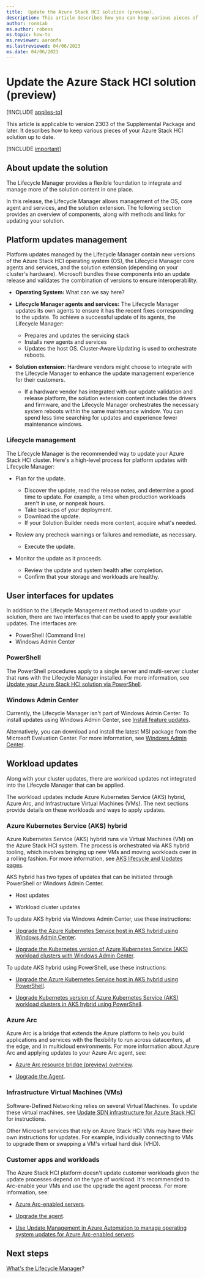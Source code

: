```yaml
---
title:  Update the Azure Stack HCI solution (preview).
description: This article describes how you can keep various pieces of your Azure Stack HCI solution up to date.
author: ronmiab
ms.author: robess
ms.topic: how-to
ms.reviewer: aaronfa
ms.lastreviewed: 04/06/2023
ms.date: 04/06/2023
---
```


# Update the Azure Stack HCI solution (preview)

[!INCLUDE [applies-to](../../includes/hci-applies-to-supplemental-package.md)]

This article is applicable to version 2303 of the Supplemental Package and later. It describes how to keep various pieces of your Azure Stack HCI solution up to date.

[!INCLUDE [important](../../includes/hci-preview.md)]

## About update the solution

The Lifecycle Manager provides a flexible foundation to integrate and manage more of the solution content in one place.

In this release, the Lifecycle Manager allows management of the OS, core agent and services, and the solution extension. The following section provides an overview of components, along with methods and links for updating your solution.  

## Platform updates management

Platform updates managed by the Lifecycle Manager contain new versions of the Azure Stack HCI operating system (OS), the Lifecycle Manager core agents and services, and the solution extension (depending on your cluster's hardware). Microsoft bundles these components into an update release and validates the combination of versions to ensure interoperability.

- **Operating System:** What can we say here?

- **Lifecycle Manager agents and services:** The Lifecycle Manager updates its own agents to ensure it has the recent fixes corresponding to the update. To achieve a successful update of its agents, the Lifecycle Manager:

  - Prepares and updates the servicing stack
  - Installs new agents and services
  - Updates the host OS. Cluster-Aware Updating is used to orchestrate reboots.

- **Solution extension:** Hardware vendors might choose to integrate with the Lifecycle Manager to enhance the update management experience for their customers.

  - If a hardware vendor has integrated with our update validation and release platform, the solution extension content includes the drivers and firmware, and the Lifecycle Manager orchestrates the necessary system reboots within the same maintenance window. You can spend less time searching for updates and experience fewer maintenance windows.

### Lifecycle management

The Lifecycle Manager is the recommended way to update your Azure Stack HCI cluster. Here's a high-level process for platform updates with Lifecycle Manager:

- Plan for the update.
  - Discover the update, read the release notes, and determine a good time to update. For example, a time when production workloads aren't in use, or nonpeak hours.
  - Take backups of your deployment.
  - Download the update.
  - If your Solution Builder needs more content, acquire what's needed.

- Review any precheck warnings or failures and remediate, as necessary.
  - Execute the update.

- Monitor the update as it proceeds.
  - Review the update and system health after completion.
  - Confirm that your storage and workloads are healthy.

## User interfaces for updates

In addition to the Lifecycle Management method used to update your solution, there are two interfaces that can be used to apply your available updates. The interfaces are:

- PowerShell (Command line)
- Windows Admin Center

### PowerShell

The PowerShell procedures apply to a single server and multi-server cluster that runs with the Lifecycle Manager installed. For more information, see [Update your Azure Stack HCI solution via PowerShell](update-via-powershell.md).

### Windows Admin Center

Currently, the Lifecycle Manager isn't part of Windows Admin Center. To install updates using Windows Admin Center, see [Install feature updates](../manage/install-preview-version.md).

Alternatively, you can download and install the latest MSI package from the Microsoft Evaluation Center. For more information, see [Windows Admin Center](/windows-server/manage/windows-admin-center/overview).  

## Workload updates

Along with your cluster updates, there are workload updates not integrated into the Lifecycle Manager that can be applied.

The workload updates include Azure Kubernetes Service (AKS) hybrid, Azure Arc, and Infrastructure Virtual Machines (VMs). The next sections provide details on these workloads and ways to apply updates.

### Azure Kubernetes Service (AKS) hybrid

Azure Kubernetes Service (AKS) hybrid runs via Virtual Machines (VM) on the Azure Stack HCI system. The process is orchestrated via AKS hybrid tooling, which involves bringing up new VMs and moving workloads over in a rolling fashion. For more information, see [AKS lifecycle and Updates pages](lifecycle-management-placeholder.md).

AKS hybrid has two types of updates that can be initiated through PowerShell or Windows Admin Center.

- Host updates

- Workload cluster updates

To update AKS hybrid via Windows Admin Center, use these instructions:

- [Upgrade the Azure Kubernetes Service host in AKS hybrid using Windows Admin Center](/azure/aks/hybrid/update-akshci-host-windows-admin-center).  

- [Upgrade the Kubernetes version of Azure Kubernetes Service (AKS) workload clusters with Windows Admin Center](/azure/aks/hybrid/upgrade-kubernetes).

To update AKS hybrid using PowerShell, use these instructions:

- [Upgrade the Azure Kubernetes Service host in AKS hybrid using PowerShell](/azure/aks/hybrid/update-akshci-host-powershell).

- [Upgrade Kubernetes version of Azure Kubernetes Service (AKS) workload clusters in AKS hybrid using PowerShell](/azure/aks/hybrid/upgrade).

### Azure Arc

Azure Arc is a bridge that extends the Azure platform to help you build applications and services with the flexibility to run across datacenters, at the edge, and in multicloud environments. For more information about Azure Arc and applying updates to your Azure Arc agent, see:

- [Azure Arc resource bridge (preview) overview](/azure/azure-arc/resource-bridge/overview).

- [Upgrade the Agent](/azure/azure-arc/servers/manage-agent#upgrade-the-agent).

### Infrastructure Virtual Machines (VMs)

Software-Defined Networking relies on several Virtual Machines. To update these virtual machines, see [Update SDN infrastructure for Azure Stack HCI](../manage/update-sdn.md) for instructions.

Other Microsoft services that rely on Azure Stack HCI VMs may have their own instructions for updates. For example, individually connecting to VMs to upgrade them or swapping a VM's virtual hard disk (VHD).

### Customer apps and workloads

The Azure Stack HCI platform doesn't update customer workloads given the update processes depend on the type of workload. It's recommended to Arc-enable your VMs and use the upgrade the agent process. For more information, see:

- [Azure Arc-enabled servers](lifecycle-management-placeholder.md).

- [Upgrade the agent](/azure/azure-arc/servers/manage-agent#upgrade-the-agent).

- [Use Update Management in Azure Automation to manage operating system updates for Azure Arc-enabled servers](/azure/cloud-adoption-framework/manage/hybrid/server/best-practices/arc-update-management).

## Next steps

[What's the Lifecycle Manager](whats-the-lifecycle-manager.md)?
